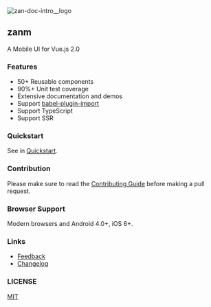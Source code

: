 <div class="zan-doc-intro">
  <img class="zan-doc-intro__logo" src="http://static.sosout.com/images/zanm-logo.svg" alt="zan-doc-intro__logo" />
  <h2>zanm</h2>
  <p>A Mobile UI for Vue.js 2.0</p>
</div>
 
### Features

* 50+ Reusable components
* 90%+ Unit test coverage
* Extensive documentation and demos
* Support [babel-plugin-import](https://github.com/ant-design/babel-plugin-import)
* Support TypeScript
* Support SSR

### Quickstart

See in [Quickstart](#/en-US/quickstart).

### Contribution

Please make sure to read the [Contributing Guide](https://github.com/meitianyitan/zanm/blob/master/.github/CONTRIBUTING.md) before making a pull request.

### Browser Support

Modern browsers and Android 4.0+, iOS 6+.

### Links

* [Feedback](https://github.com/meitianyitan/zanm/issues)
* [Changelog](#/en-US/changelog)

### LICENSE

[MIT](https://zh.wikipedia.org/wiki/MIT%E8%A8%B1%E5%8F%AF%E8%AD%89)
